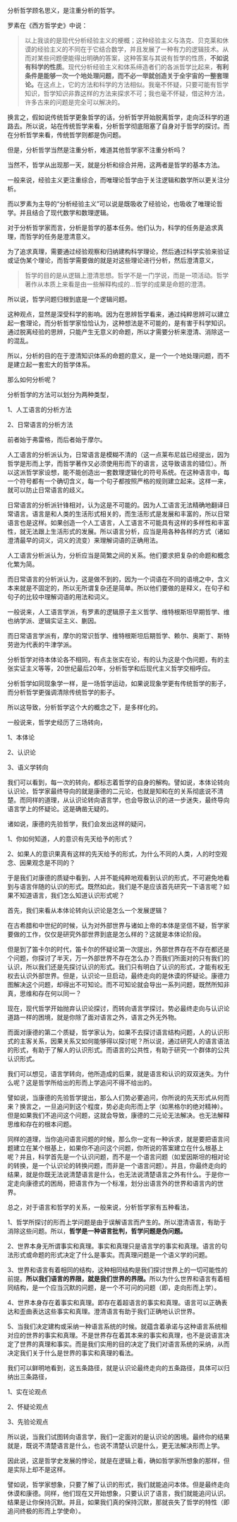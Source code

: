 <p>分析哲学顾名思义，是注重分析的哲学。</p><p>罗素在《西方哲学史》中说：</p><blockquote>以上我谈的是现代分析经验主义的梗概；这种经验主义与洛克、贝克莱和休谟的经验主义的不同在于它结合数学，并且发展了一种有力的逻辑技术。从而对某些问题便能得出明确的答案，这种答案与其说有哲学的性质，<b>不如说有科学的性质</b>。现代分析经验主义和体系缔造者们的各派哲学比起来，<b>有利条件是能够一次一个地处理问题，而不必一举就创造关于全宇宙的一整套理论。</b>在这点上，它的方法和科学的方法相似。我毫不怀疑，只要可能有哲学知识，哲学知识非靠这样的方法来探求不可；我也毫不怀疑，借这种方法，许多古来的问题是完全可以解决的。</blockquote><p>换言之，假如说传统哲学更象哲学的话，分析哲学开始脱离哲学，走向泛科学的道路去。所以说，站在传统哲学来看，分析哲学彻底阻塞了自身对于哲学的探讨。而在分析哲学来看，传统哲学则都是伪问题。</p><p>但是，分析哲学当然是注重分析，难道其他哲学家不注重分析吗？</p><p>当然不，哲学从出现那一天，就是分析和综合并用，这两者是哲学的基本方法。</p><p>一般来说，经验主义更注重综合，而唯理论哲学由于关注逻辑和数学所以更关注分析。</p><p>而以罗素为主导的“分析经验主义”可以说是既吸收了经验论，也吸收了唯理论哲学。并且结合了现代数学和数理逻辑。</p><p>对于分析哲学家而言，分析是哲学的基本任务。他们认为，科学的任务是追求真理，而哲学的任务是澄清意义。</p><p>为了追求真理，需要通过经验观察和归纳建构科学理论，然后通过科学实验来验证或证伪某个理论，而哲学需要做的就是对这些理论进行分析，然后澄清意义，</p><blockquote>哲学的目的是从逻辑上澄清思想。哲学不是一门学说，而是一项活动。哲学著作从本质上来看是由一些解释构成的...哲学的成果是命题的澄清。</blockquote><p>所以说，哲学问题归根到底是一个逻辑问题。</p><p>这种观点，显然是深受科学的影响。因为在思辨哲学看来，通过纯粹思辨可以建立起一套理论，而分析哲学家恰恰认为，这种想法是不可能的，是有害于科学知识。通过脱离经验的思辨，只能产生无意义的命题，所以才需要分析来澄清、消除这一的混乱。</p><p>所以，分析的目的在于澄清知识体系的命题的意义，是一个一个地处理问题，而不是建立起一套宏大的哲学体系。</p><p>那么如何分析呢？</p><p>分析哲学的方法可以划分为两种类型，</p><p>1、人工语言的分析方法</p><p>2、日常语言的分析方法</p><p>前者始于弗雷格，而后者始于摩尔。</p><p>人工语言的分析派认为，日常语言是模糊不清的（这一点莱布尼兹已经提出，因为哲学是形而上学，而哲学著作又必须使用形而下的语言，这导致语言的错位）。所以这派哲学家设想，能不能创造出一套数理逻辑化的符号系统。在这种语言中，每一个符号都有一个确切含义，每一个句子都按照严格的规则建立起来。这样一来，就可以防止日常语言的歧义。</p><p>日常语言的分析派针锋相对，认为这是不可能的。因为人工语言无法精确地翻译日常语言。语言是和人类的生活形式相关的，而生活形式是发展和丰富的，所以日常语言也是这样。如果创造一个人工语言，人工语言不可能具有这样的多样性和丰富性，就无法跟上生活形式的发展。所以语言分析，应当是用各种各样的方式（诸如澄清最早的词义，词义的流变）来理解词语的正确用法。</p><p>人工语言分析派认为，分析应当是简繁之间的关系。他们要求把复杂的命题和概念化繁为简。</p><p>而日常语言的分析派认为，这是做不到的，因为一个词语在不同的语境之中，含义本来就是不固定的，所以无所谓复杂还是简单。所以他们要做的是释义，在句子和句子的比较中理解词语的用法和词义。</p><p>一般说来，人工语言学派，有罗素的逻辑原子主义哲学、维特根斯坦早期哲学、维也纳学派、逻辑实证主义、蒯因。</p><p>而日常语言学派有，摩尔的常识哲学、维特根斯坦后期哲学、赖尔、奥斯丁、斯特劳逊为代表的牛津学派。</p><p>分析哲学对待本体论各不相同，有点主张实在论，有的认为这是个伪问题，有的主张实证主义等等，20世纪最后20年，分析哲学和后现代主义哲学交相呼应。</p><p>分析哲学如同现象学一样，是一场哲学运动，如果说现象学更有传统哲学的影子，而分析哲学更强调清除传统哲学的影子。</p><p>所以这导致，分析哲学这个大的概念之下，是多样化的。</p><p>一般说来，哲学史经历了三场转向，</p><p>1、本体论</p><p>2、认识论</p><p>3、语义学转向</p><p>我们可以看到，每一次的转向，都标志着哲学的自身的解构。譬如说，本体论转向认识论，哲学家最终导向的就是康德的二元论，也就是知和在的关系彻底说不清楚。而同样的道理，从认识论转向语言学，也会导致认识的进一步迷失，最终导向语言学上的怀疑论。这是确凿无疑的。</p><p>诸如说，康德的先验哲学，我们会发出这样的疑问，</p><p>1、你如何知道，人的意识有先天给予的形式？</p><p>2、如果人的意识果真有这样的先天给予的形式，为什么不同的人类，人的时空观念、因果观念是不同的？</p><p>于是我们对康德的质疑中看到，人并不能纯粹地观看到认识的形式，不可避免地看到与语言伴随的认识的形式。既然如此，我们是不是应该首先研究一下语言呢？如果不知道语言，我们怎么知道认识形式呢？</p><p>首先，我们来看从本体论转向认识论是怎么一个发展逻辑？</p><p>在古希腊和中世纪的时候，认为对外部世界与诸如上帝的本体是坚信不疑，哲学家要做的工作，仅仅是研究外部世界到底是怎么样的？这就是本体论阶段。</p><p>但是到了笛卡尔的时代，笛卡尔的怀疑论第一次提出，外部世界存在不存在都还是个问题，你探讨了半天，万一外部世界不存在怎么办？而我们所面对的只有我们的认识，所以我们还是先探讨认识的形式。我们只有明白了认识的形式，才能有权无权去认识外部世界。但是，认识论一旦启动，最终走向的是休谟的怀疑论。康德力图解决这个问题，却得出不可知论。而不可知论就会导出一系列问题，既然所知非真，思维和存在何以同一？</p><p>现在，现代哲学开始抛弃认识论探讨，而转向语言学探讨。势必最终走向与认识论道路一样的困境，就是你除了面对语言之外，语言之外无外物。</p><p>而面对康德的第二个质疑，哲学家认为，如果不去探讨语言结构问题，人的认识形式的主客关系，因果关系又如何能够得以探讨呢？所以说，通过研究人的语言语法的形式，有助于了解人的认识形式。而语言的公共性，有助于研究一个群体的公共认识形式。</p><p>我们可以想见，语言学转向，他所造成的后果，就是语言和认识的双双迷失。为什么呢？这是哲学所给出的形而上学追问不得不给出的。</p><p>譬如说，当康德的先验哲学提出，那么人们势必要追问，你所说的先天形式从何而来？换言之，一旦追问到这个程度，势必走向形而上学（如黑格尔的绝对精神）。但是如果我们不追问这个问题，这就会导致，康德的二元论无法解决。也无法解释思维和存在的根本问题。</p><p>同样的道理，当你追问语言问题的时候，那么你一定有一种诉求，就是要把语言问题建立在某个根基上，如果你不追问这个问题，你所说的答案建立在什么根基上呢？并且，科学首先是一个认识问题，而不是一个语言问题（如爱因斯坦的相对论的转换，是一个认识论的转换问题，而非是一个语言问题）。并且，你最终走向的结果，就是你既无法说清楚语言是什么，也无法说清楚语言之外有什么。于是你一定走向康德式的困局，把语言作为一个标准，划分出语言外的世界和语言内的世界。</p><p>总之，对于语言和哲学的关系，一般来说，分析哲学家有五种看法，</p><p>1、哲学所探讨的形而上学问题是由于误解语言而产生的。所以澄清语言，有助于消除这些问题。所以，<b>哲学是一种语言批判，哲学问题是伪问题。</b></p><p>2、世界本身无所谓事实和真理。事实和真理只是语言学的事实和真理。语言的句法形式或命题的形式决定了什么是事实。而真理问题是一个语义学的问题。</p><p>3、世界和语言有着相同的结构，这种相同结构是我们探讨世界上的一切可能性的前提。<b>所以我们语言的界限，就是我们世界的界限。</b>所以为什么世界和语言有着相同结构，是一个应当沉默的问题，是一个不可问的问题（即，走向形而上学）。</p><p>4、世界本身存在着事实和真理。即存在着超语言的事实和真理。语言可以正确表达和歪曲表达这些事实和真理。澄清语言有助于我们正确地认识世界。</p><p>5、当我们决定建构或采纳一种语言系统的时候。就蕴含着承诺与这种语言系统相对应的世界的事实和真理。不是世界存在着其本来的事实和真理，也不是说语言决定了世界的真理和事实。而是我们实用的目的决定了我们对语言系统的采纳，从而决定我们关于什么是世界的事实和真理的看法。</p><p>我们可以鲜明地看到，这五条路径，就是认识论最终走向的五条路径，具体可以归纳出三条路径，</p><p>1、实在论观点</p><p>2、怀疑论观点</p><p>3、先验论观点</p><p>所以说，当我们试图转向语言学，我们一定面对的是认识论的困境。最终你的结果就是，既说不清楚语言是什么，也说不清楚认识是什么，更无法解决形而上学。</p><p>因此说，这是哲学史发展的悖论，就是在逻辑上看，确如哲学家所想象的那样，但是实际上却不是这样。</p><p>譬如说，哲学家想象，只要了解了认识的形式，我们就能追问本体。但是最终走向休谟和康德。同样，他们现在又开始想象，只要认识了语言，我们就能追问认识。结果是让你保持沉默。并且，如果我们真的保持沉默，那就丧失了哲学的特性（即追问终极的形而上学使命）。</p><p></p><p></p>